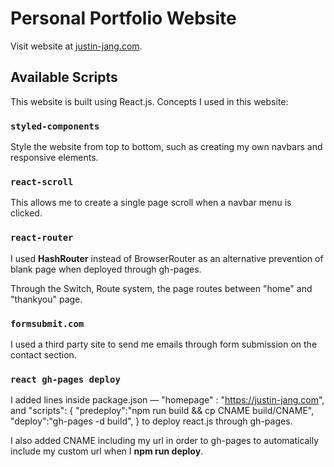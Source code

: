# Personal Portfolio Website

Visit website at [justin-jang.com](https://justin-jang.com).

## Available Scripts

This website is built using React.js. Concepts I used in this website:

### `styled-components`

Style the website from top to bottom, such as creating my own navbars and responsive elements.

### `react-scroll`

This allows me to create a single page scroll when a navbar menu is clicked.

### `react-router`

I used **HashRouter** instead of BrowserRouter as an alternative prevention of blank page when deployed through gh-pages.

Through the Switch, Route system, the page routes between "home" and "thankyou" page.

### `formsubmit.com`

I used a third party site to send me emails through form submission on the contact section.

### `react gh-pages deploy`

I added lines inside package.json —
"homepage" : "https://justin-jang.com",
and
"scripts": { "predeploy":"npm run build && cp CNAME build/CNAME", "deploy":"gh-pages -d build", }
to deploy react.js through gh-pages.

I also added CNAME including my url in order to gh-pages to automatically include my custom url when I **npm run deploy**.
